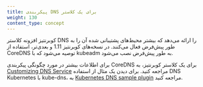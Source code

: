 ```yaml
---
title: پیکربندی DNS برای یک کلاستر
weight: 130
content_type: concept
---
```


<!-- overview -->
کوبرنتیز افزونه کلاستر DNS را ارائه می‌دهد که بیشتر محیط‌های پشتیبانی شده آن را به طور پیش‌فرض فعال می‌کنند. در نسخه‌های کوبرنتیز 1.11 و بعدی‌تر، استفاده از CoreDNS توصیه می‌شود که با kubeadm به طور پیش‌فرض نصب می‌شود.

<!-- body -->
برای اطلاعات بیشتر در مورد چگونگی پیکربندی CoreDNS برای یک کلاستر کوبرنتیز، به [Customizing DNS Service](/docs/tasks/administer-cluster/dns-custom-nameservers/) مراجعه کنید. برای دیدن یک مثال از استفاده DNS Kubernetes با kube-dns، به [Kubernetes DNS sample plugin](https://github.com/kubernetes/examples/tree/master/staging/cluster-dns) مراجعه کنید.
